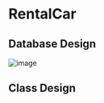 # RentalCar
## Database Design
![image](https://199.232.68.133/zzzjjjsss/RentalCar/blob/master/document/images/er.jpg)

## Class Design
